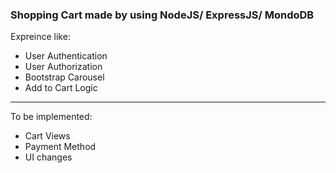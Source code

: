 <h3>Shopping Cart made by using NodeJS/ ExpressJS/ MondoDB</h3>
<p>Expreince like:</p>
<ul>
    <li>User Authentication</li>
    <li>User Authorization</li>
    <li>Bootstrap Carousel</li>
    <li>Add to Cart Logic</li>
</ul>
<hr>
<p>To be implemented:</p>
<ul>
    <li>Cart Views</li>
    <li>Payment Method</li>
    <li>UI changes</li>
</ul>